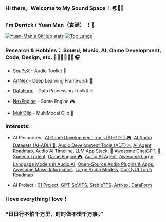 ### Hi there，Welcome to My Sound Space！ 🌏🌌🌊
### I'm Derrick / Yuan Man（袁满） ！👋

[![Yuan-Man's GitHub stats](https://github-readme-stats-git-masterrstaa-rickstaa.vercel.app/api?username=Yuan-ManX&show_icons=true&theme=radical)](https://github.com/Yuan-ManX/github-readme-stats)
[![Top Langs](https://github-readme-stats-git-masterrstaa-rickstaa.vercel.app/api/top-langs/?username=Yuan-ManX&layout=compact)](https://github.com/Yuan-ManX/github-readme-stats)

### Research & Hobbies： Sound, Music, AI, Game Development, Code, Design, etc. 🎸🎹🥁🎻🎺🎤🎧

- [SouPyX](https://github.com/Yuan-ManX/SouPyX) - Audio Toolkit 🎵

- [ArtNex](https://github.com/Yuan-ManX/artnex) - Deep Learning Framework 🚀

- [DataForm](https://github.com/Yuan-ManX/dataform) - Data Processing Toolkit 🔥

- [NexEngine](https://github.com/Yuan-ManX/NexEngine) - Game Engine 🎮

- [MultiClip](https://github.com/Yuan-ManX/multi-clip) - MultiModal Clip 🤖



### Interests:

- AI Resources :  [AI Game Development Tools (AI-GDT) 🎮](https://github.com/Yuan-ManX/ai-game-development-tools), [AI Audio Datasets (AI-ADL) 🎵](https://github.com/Yuan-ManX/ai-audio-datasets), [Audio Development Tools (ADT) 🔥](https://github.com/Yuan-ManX/audio-development-tools), [AI Agent Roadmap](https://github.com/Yuan-ManX/ai-agent-roadmap), [Audio AI Timeline](https://github.com/archinetai/audio-ai-timeline), [LLM App Stack](https://github.com/a16z-infra/llm-app-stack), [🤖 Awesome ChatGPT](https://github.com/sindresorhus/awesome-chatgpt), [🔱 Speech Trident](https://github.com/ga642381/speech-trident), [Game Engine 🎮](https://github.com/Yuan-ManX/game-engine), [Audio AI Agent](https://github.com/Yuan-ManX/audio-ai-agent), [Awesome Large Language Models in Audio AI](https://github.com/EmulationAI/awesome-large-audio-models), [Open-Source Audio Plugins & Apps](https://github.com/webprofusion/OpenAudio), [Awesome Music Informatics](https://github.com/yamathcy/awesome-music-informatics), [Large Audio Models](https://github.com/liusongxiang/Large-Audio-Models), [ComfyUI Tools Roadmap](https://github.com/Yuan-ManX/ComfyUI-Tools-Roadmap)

- AI Project : [01 Project](https://github.com/OpenInterpreter/01), [GPT-SoVITS](https://github.com/RVC-Boss/GPT-SoVITS), [StableTTS](https://github.com/KdaiP/StableTTS), [ArtNex](https://github.com/Yuan-ManX/artnex), [DataForm](https://github.com/Yuan-ManX/dataform)

### I love everything I love！
### “日日行不怕千万里，时时做不惧千万事。”


<!--
**Yuan-ManX/Yuan-ManX** is a ✨ _special_ ✨ repository because its `README.md` (this file) appears on your GitHub profile.

Here are some ideas to get you started:

- 🔭 I’m currently working on ...
- 🌱 I’m currently learning ...
- 👯 I’m looking to collaborate on ...
- 🤔 I’m looking for help with ...
- 💬 Ask me about ...
- 📫 How to reach me: ...
- 😄 Pronouns: ...
- ⚡ Fun fact: ...
-->

